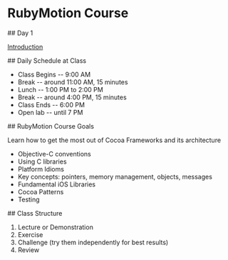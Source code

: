 # RubyMotion Course

<slide>
## Day 1 

[Introduction](./00-Introduction/reveal.html)

</slide>

<slide>
## Daily Schedule at Class

* Class Begins -- 9:00 AM
* Break        -- around 11:00 AM, 15 minutes
* Lunch        -- 1:00 PM to 2:00 PM
* Break        -- around 4:00 PM, 15 minutes
* Class Ends   -- 6:00 PM
* Open lab     -- until 7 PM
</slide>

<slide>
## RubyMotion Course Goals

Learn how to get the most out of Cocoa Frameworks and its architecture

* Objective-C conventions
* Using C libraries
* Platform Idioms
* Key concepts: pointers, memory management, objects, messages
* Fundamental iOS Libraries
* Cocoa Patterns
* Testing
</slide>

<slide>
## Class Structure

1. Lecture or Demonstration
2. Exercise
3. Challenge (try them independently for best results)
4. Review
</slide>
